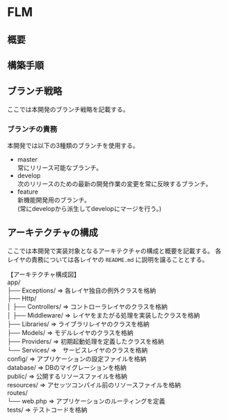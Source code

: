 # FLM

## 概要

## 構築手順

## ブランチ戦略
ここでは本開発のブランチ戦略を記載する。

### ブランチの責務
本開発では以下の3種類のブランチを使用する。  
- master  
常にリリース可能なブランチ。
- develop  
次のリリースのための最新の開発作業の変更を常に反映するブランチ。
- feature  
新機能開発用のブランチ。  
(常にdevelopから派生してdevelopにマージを行う。)

## アーキテクチャの構成
ここでは本開発で実装対象となるアーキテクチャの構成と概要を記載する。
各レイヤの責務については各レイヤの `README.md` に説明を譲ることとする。  

【アーキテクチャ構成図】  
app/  
  ├── Exceptions/ ⇒ 各レイヤ独自の例外クラスを格納  
  ├── Http/  
  │   ├── Controllers/ ⇒ コントローラレイヤのクラスを格納   
  │   ├── Middleware/ ⇒ レイヤをまたがる処理を実装したクラスを格納  
  ├── Libraries/ ⇒ ライブラリレイヤのクラスを格納  
  ├── Models/ ⇒ モデルレイヤのクラスを格納  
  ├── Providers/ ⇒ 初期起動処理を定義したクラスを格納  
  └── Services/  ⇒　サービスレイヤのクラスを格納   
config/ ⇒ アプリケーションの設定ファイルを格納  
database/ ⇒ DBのマイグレーションを格納  
public/ ⇒ 公開するリソースファイルを格納  
resources/ ⇒ アセッツコンパイル前のリソースファイルを格納  
routes/  
  └── web.php ⇒ アプリケーションのルーティングを定義  
tests/ ⇒ テストコードを格納  